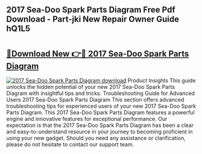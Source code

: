 ## 2017 Sea-Doo Spark Parts Diagram Free Pdf Download - Part-jki New Repair Owner Guide hQ1L5

# <h2><a href="http://dfpf4py.blite.top/?on=2017+Sea-Doo+Spark+Parts+Diagram">🔗Download New 👉🔴 2017 Sea-Doo Spark Parts Diagram</a></h2>

[![2017 Sea-Doo Spark Parts Diagram download](https://i.imgur.com/lujVjoI.png)](http://dfpf4py.blite.top/?on=2017+Sea-Doo+Spark+Parts+Diagram)
Product Insights This guide unlocks the hidden potential of your new 2017 Sea-Doo Spark Parts Diagram with insightful tips and tricks. Troubleshooting Guide for Advanced Users 2017 Sea-Doo Spark Parts Diagram This section offers advanced troubleshooting tips for experienced users of your new 2017 Sea-Doo Spark Parts Diagram. This 2017 Sea-Doo Spark Parts Diagram features a powerful engine and innovative features for exceptional performance. Our expectation is that the 2017 Sea-Doo Spark Parts Diagram has been a clear and easy-to-understand resource in your journey to becoming proficient in using your new gadget. Should you need any assistance or clarification, please do not hesitate to contact our support team.
